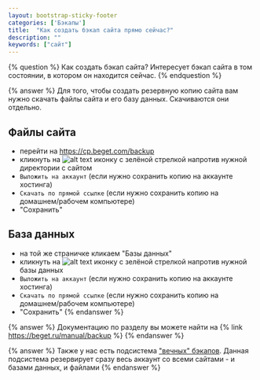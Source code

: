 ```yaml
---
layout: bootstrap-sticky-footer
categories: ['Бэкапы']
title:  "Как создать бэкап сайта прямо сейчас?"
description: ""
keywords: ["сайт"]
--- 
```

{% question %}
Как создать бэкап сайта? Интересует бэкап сайта в том состоянии, в котором он находится сейчас.
{% endquestion %}

{% answer %}
Для того, чтобы создать резервную копию сайта вам нужно скачать файлы сайта и его базу данных. Скачиваются они отдельно.

## Файлы сайта
- перейти на https://cp.beget.com/backup
-  кликнуть на ![alt text](https://cp.beget.com/i/icons/small/dump.png "Dump Download") иконку с зелёной стрелкой напротив нужной директории с сайтом
- `Выложить на аккаунт` (если нужно сохранить копию на аккаунте хостинга)
- `Скачать по прямой ссылке` (если нужно сохранить копию на домашнем/рабочем компьютере)
- "Сохранить"

## База данных
- на той же страничке кликаем "Базы данных"
- кликнуть на ![alt text](https://cp.beget.com/i/icons/small/dump.png "Dump Download") иконку с зелёной стрелкой напротив нужной базы данных
- `Выложить на аккаунт` (если нужно сохранить копию на аккаунте хостинга)
- `Скачать по прямой ссылке` (если нужно сохранить копию на домашнем/рабочем компьютере)
- "Сохранить"
{% endanswer %}

{% answer %}
Документацию по разделу вы можете найти на {% link https://beget.ru/manual/backup %}
{% endanswer %}

{% answer %}
Также у нас есть подсистема ["вечных" бэкапов](https://beget.com/ru/news/2016/eternal-backup). Данная подсистема резервирует сразу весь аккаунт со всеми сайтами - и базами данных, и файлами
{% endanswer %}
